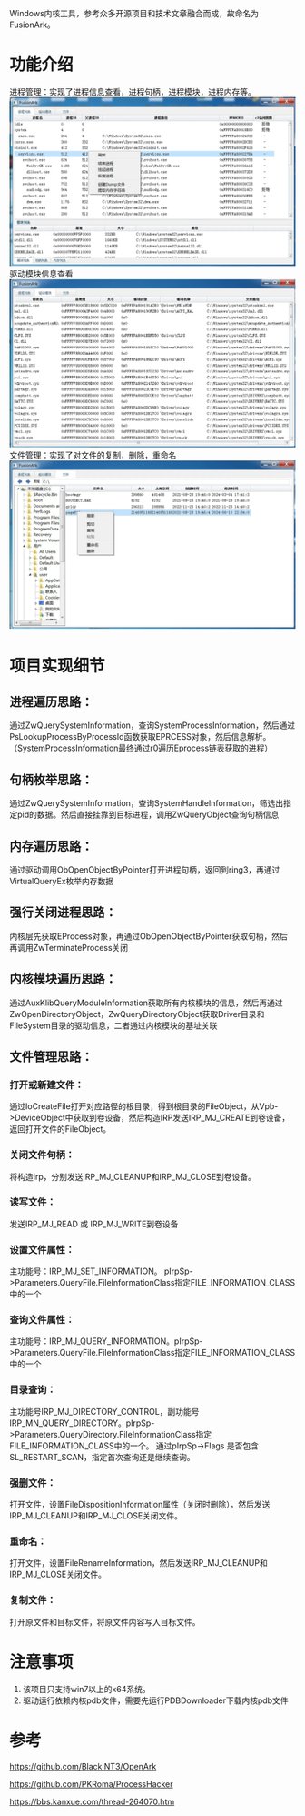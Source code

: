 Windows内核工具，参考众多开源项目和技术文章融合而成，故命名为FusionArk。
# 功能介绍
进程管理：实现了进程信息查看，进程句柄，进程模块，进程内存等。
![](./img/进程列表.png)
驱动模块信息查看
![](./img/内核模块.png)
文件管理：实现了对文件的复制，删除，重命名
![](./img/文件管理.png)

# 项目实现细节
## 进程遍历思路：
通过ZwQuerySystemInformation，查询SystemProcessInformation，然后通过PsLookupProcessByProcessId函数获取EPRCESS对象，然后信息解析。（SystemProcessInformation最终通过r0遍历Eprocess链表获取的进程）
## 句柄枚举思路：
通过ZwQuerySystemInformation，查询SystemHandleInformation，筛选出指定pid的数据。然后直接挂靠到目标进程，调用ZwQueryObject查询句柄信息
## 内存遍历思路：
通过驱动调用ObOpenObjectByPointer打开进程句柄，返回到ring3，再通过VirtualQueryEx枚举内存数据
## 强行关闭进程思路：
内核层先获取EProcess对象，再通过ObOpenObjectByPointer获取句柄，然后再调用ZwTerminateProcess关闭
## 内核模块遍历思路：
通过AuxKlibQueryModuleInformation获取所有内核模块的信息，然后再通过ZwOpenDirectoryObject，ZwQueryDirectoryObject获取Driver目录和FileSystem目录的驱动信息，二者通过内核模块的基址关联
## 文件管理思路：
### 打开或新建文件：
通过IoCreateFile打开对应路径的根目录，得到根目录的FileObject，从Vpb->DeviceObject中获取到卷设备，然后构造IRP发送IRP_MJ_CREATE到卷设备，返回打开文件的FileObject。
### 关闭文件句柄：
将构造irp，分别发送IRP_MJ_CLEANUP和IRP_MJ_CLOSE到卷设备。
### 读写文件：
发送IRP_MJ_READ 或 IRP_MJ_WRITE到卷设备
### 设置文件属性：
主功能号：IRP_MJ_SET_INFORMATION。 pIrpSp->Parameters.QueryFile.FileInformationClass指定FILE_INFORMATION_CLASS中的一个
### 查询文件属性：
主功能号：IRP_MJ_QUERY_INFORMATION。pIrpSp->Parameters.QueryFile.FileInformationClass指定FILE_INFORMATION_CLASS中的一个
### 目录查询：
主功能号IRP_MJ_DIRECTORY_CONTROL，副功能号IRP_MN_QUERY_DIRECTORY。pIrpSp->Parameters.QueryDirectory.FileInformationClass指定FILE_INFORMATION_CLASS中的一个。
通过pIrpSp->Flags 是否包含 SL_RESTART_SCAN，指定首次查询还是继续查询。
### 强删文件：
打开文件，设置FileDispositionInformation属性（关闭时删除），然后发送IRP_MJ_CLEANUP和IRP_MJ_CLOSE关闭文件。
### 重命名：
打开文件，设置FileRenameInformation，然后发送IRP_MJ_CLEANUP和IRP_MJ_CLOSE关闭文件。
### 复制文件：
打开原文件和目标文件，将原文件内容写入目标文件。
# 注意事项
1. 该项目只支持win7以上的x64系统。
2. 驱动运行依赖内核pdb文件，需要先运行PDBDownloader下载内核pdb文件
# 参考
<https://github.com/BlackINT3/OpenArk> 

<https://github.com/PKRoma/ProcessHacker> 

<https://bbs.kanxue.com/thread-264070.htm> 






